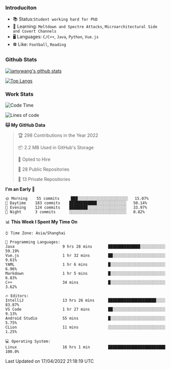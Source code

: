 ### Introduciton

- 📚 Status:`Student working hard for PhD`
- 🔎 Learning: `Meltdown and Spectre Attacks`, `Microarchitectural Side and Covert Channels`
- 🖥️ Languages: `C/C++`, `Java`, `Python`, `Vue.js`
- ⚽ Like: `Football`, `Reading`

### Github Stats

[![iamywang's github stats](https://github-readme-stats.vercel.app/api?username=iamywang&count_private=true&show_icons=true)]()

[![Top Langs](https://github-readme-stats.vercel.app/api/top-langs/?username=iamywang&layout=compact)]()

### Work Stats

<!--START_SECTION:waka-->
![Code Time](http://img.shields.io/badge/Code%20Time-273%20hrs%2015%20mins-blue)

![Lines of code](https://img.shields.io/badge/From%20Hello%20World%20I%27ve%20Written-523%20Thousand%20lines%20of%20code-blue)

**🐱 My GitHub Data** 

> 🏆 298 Contributions in the Year 2022
 > 
> 📦 2.2 MB Used in GitHub's Storage 
 > 
> 💼 Opted to Hire
 > 
> 📜 28 Public Repositories 
 > 
> 🔑 13 Private Repositories  
 > 
**I'm an Early 🐤** 

```text
🌞 Morning    55 commits     ███░░░░░░░░░░░░░░░░░░░░░░   15.07% 
🌆 Daytime    183 commits    ████████████░░░░░░░░░░░░░   50.14% 
🌃 Evening    124 commits    ████████░░░░░░░░░░░░░░░░░   33.97% 
🌙 Night      3 commits      ░░░░░░░░░░░░░░░░░░░░░░░░░   0.82%

```


📊 **This Week I Spent My Time On** 

```text
⌚︎ Time Zone: Asia/Shanghai

💬 Programming Languages: 
Java                     9 hrs 28 mins       ██████████████░░░░░░░░░░░   59.19% 
Vue.js                   1 hr 32 mins        ██░░░░░░░░░░░░░░░░░░░░░░░   9.61% 
YAML                     1 hr 6 mins         █░░░░░░░░░░░░░░░░░░░░░░░░   6.96% 
Markdown                 1 hr 5 mins         █░░░░░░░░░░░░░░░░░░░░░░░░   6.83% 
C++                      34 mins             █░░░░░░░░░░░░░░░░░░░░░░░░   3.62%

🔥 Editors: 
IntelliJ                 13 hrs 26 mins      █████████████████████░░░░   83.87% 
VS Code                  1 hr 27 mins        ██░░░░░░░░░░░░░░░░░░░░░░░   9.13% 
Android Studio           55 mins             █░░░░░░░░░░░░░░░░░░░░░░░░   5.75% 
CLion                    11 mins             ░░░░░░░░░░░░░░░░░░░░░░░░░   1.25%

💻 Operating System: 
Linux                    16 hrs 1 min        █████████████████████████   100.0%

```


 Last Updated on 17/04/2022 21:18:19 UTC
<!--END_SECTION:waka-->
